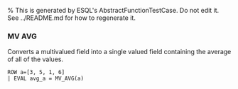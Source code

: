 % This is generated by ESQL's AbstractFunctionTestCase. Do not edit it. See ../README.md for how to regenerate it.

### MV AVG
Converts a multivalued field into a single valued field containing the average of all of the values.

```esql
ROW a=[3, 5, 1, 6]
| EVAL avg_a = MV_AVG(a)
```
